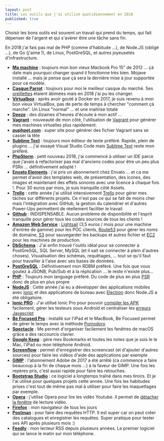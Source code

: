 ```yaml
---
layout: post
title: Les outils que j'ai utilisé quotidiennement en 2018
published: true
---
```

Choisir les bons outils est souvent un travail qui prend du temps, qui fait dépenser de l'argent et qui s'avérer être une tâche sans fin.

En 2018 j'ai fais pas mal de PHP (comme d'habitude ...), de Node.JS (obligé ...), de Go (j'aime !), de Linux, PostGreSQL, et autres joyeusetés d'infrastructure.
* __[Ma machine](https://support.apple.com/kb/SP694?locale=fr_MA&viewlocale=fr_FR)__ : toujours mon bon vieux Macbook Pro 15" de 2012 ... çà date mais pourquoi changer quand il fonctionne très bien. Mojave installé ... mais je pense que çà sera la dernière mise à jour supportée pour ce modèle.
* __[Casque Parrot](https://support.apple.com/kb/SP694?locale=fr_MA&viewlocale=fr_FR)__ : toujours pour moi le meilleur casque du marché. Ses [oreillettes](https://twitter.com/jeremysalmon/status/676460338464710657) étaient âbimées mais en 2018 j'ai pu les changer.  
* __[Virtualbox](https://www.virtualbox.org/)__ : après avoir gouté à Docker en 2017, je suis revenu à mon bon vieux VirtualBox, pas de perte de temps à chercher "comment çà marche". Un Linux "normal" ... et une maitrise totale
* __[Deeze](https://www.deezer.com/fr/)__ : des dizaines d'heures d'écoute à mon actif ...
* __[Vagrant](https://www.vagrantup.com/)__ : nouveauté de mon côté, l'utilisation de [Vagrant](https://www.vagrantup.com/) pour générer mes machines virtuelles plus rapidement.
* __[puphpet.com](https://puphpet.com/)__ : super site pour générer des fichier Vagrant sans se casser la tête
* __[Sublime Text](https://www.sublimetext.com/)__ : toujours mon éditeur de texte préféré. Rapide, plein de plugins ... j'ai essayé Visual Studio Code mais [Sublime Text](https://www.sublimetext.com/) reste mon préféré.
* __[PhpStorm](https://www.jetbrains.com/phpstorm/)__ : petit nouveau 2018, j'ai commencé à utiliser un IDE parce que j'avais à refactoriser pas mal d'anciens codes pour être un peu plus PSRx ... définitivement adopté !
* __[Envato Elements](https://elements.envato.com/)__ : j'ai pris un abonnement chez Envato ... et ca me permet d'avoir des templates web, de présentation, des icones, des images et maintenant des effets sonores avec une licence à chaque fois !. Pour 30 euros par mois, je suis tranquille côté Assets.
* __[Trello](https://trello.com/)__ : cette année j'ai utilisé intensivement [Trello](https://trello.com/) pour gérer mes tâches sur différents projets. Ce n'est pas ce qui se fait de moins cher mais l'intégration avec GitHub, la gestion du calendrier et d'autres Power-Ups permettent de réellement faciliter le travail
* __[Github](https://www.github.com)__ : INDISPENSABLE. Aucun problème de disponibilité et l'esprit tranquille pour gérer tous les codes sources de tous les clients !
* __[Amazon Web Service](https://aws.amazon.com)__ : [Lightsail](https://aws.amazon.com/fr/lightsail/) (3,5 euros / mois pour une machine d'entrée de gamme) pour les POC clients, [Route53](https://aws.amazon.com/fr/route53/) pour gérer les noms de domaine, [S3](https://aws.amazon.com/fr/s3/) pour sauvegarder les backups et autres fichier et [EC2](https://aws.amazon.com/fr/ec2/) pour les machines de production.
* __[DbSchema](https://www.dbschema.com/)__ : J'ai enfin trouvé l'outils idéal pour se connecter à PostGreSQL, SQL Server, MySQL (et il sait se connecter à plein d'autres choses). Visualisation des schémas, requêtages, ... tout se qu'il faut pour travailler à l'aise avec ses bases de données.
* __[PostGreSQL](https://www.postgresql.org/)__ : Définitivement mon RDBM préféré. Une fois que vous goutez à JSONB, Pub/Sub et à la réplication ... le reste n'existe plus...
* __[PHP](https://www.php.net)__ : Toujours mon language préféré. Du code de plus en plus [PSR](https://www.php-fig.org/psr/) donc de plus en plus propre
* __[NodeJS](https://nodejs.org/en/)__ : Cette année j'ai eu a développer des applications mobiles avec [Ionic](https://ionicframework.com/) et des applications de bureau avec [Electron](https://electronjs.org/) donc Node.JS a été obligatoire.
* __[Ionic PRO](https://electronjs.org/)__ : J'ai utilisé Ionic Pro pour pouvoir [compiler les APK](https://ionicframework.com/docs/appflow/builds/#builds) facilement, gérer les testeurs sous Android et centraliser les [erreurs Javascript](https://ionicframework.com/docs/appflow/monitoring/)
* __[Be Focused Pro](https://itunes.apple.com/us/app/be-focused-pro-focus-timer/id961632517?mt=12)__ : installé sur l'iPad et le MacBook, Be Focused permet de gérer le temps avec la méthode [Pomodoro](https://fr.wikipedia.org/wiki/Technique_Pomodoro)
* __[Spectacle](https://www.spectacleapp.com/)__ : Me permet d'organiser facilement les fenêtres de macOS grâce a des raccourcis clavier.
* __[Google Keep](https://keep.google.com/)__ : gère mes Bookmarks et toutes les notes que je sois le le Mac, l'iPad ou mon téléphone Android.
* __[Screenflow](https://www.telestream.net/screenflow/)__ : permet d'enregistrer des screencast (et d'ajouter d'autres sources) pour faire les vidéos d'aide des applications par exemple
* __[GIMP](https://www.gimp.org/)__ : l'abonnement Adobe de 2017 a été arrêté (ca commence a faire beaucoup à la fin de chaque mois ...) à la faveur de GIMP. Une fois les repères pris, c'est aussi rapide pour faire les retouches.
* __[Bootstrap Studio](https://bootstrapstudio.io/)__ : ce logiciel a longtemps traîné dans mes tiroirs. Et je l'ai utilisé pour quelques projets cette année. Une fois les habitudes prises c'est tout de même pas mal à utiliser pour faire les maquettages par exemple.
* __[Opera](https://www.opera.com/fr)__ : j'utilise Opera pour lire les vidéo Youtube. Il permet de [détacher la fenêtre](https://blogs.opera.com/desktop/2016/04/opera-beta-update-video-pop/) de lecture vidéo.
* __[Firefox](https://www.mozilla.org/fr/firefox/new/)__ : mon navigateur de tous les jours
* __[Postman](https://www.getpostman.com/)__ : pour faire des requêtes HTTP. Il est super car on peut créer des catalogues et enregistrer les requêtes. Super pratique pour tester ses API après plusieurs mois :)
* __[Feedly](https://feedly.com)__ : mon lecteur RSS depuis plusieurs années. Le premier logiciel qui se lance le matin sur mon téléphone.

 